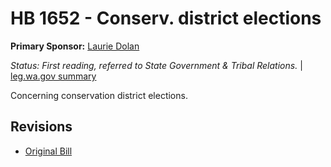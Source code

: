 # HB 1652 - Conserv. district elections
**Primary Sponsor:** [Laurie Dolan](/person/leg/laurie.dolan.md)

*Status: First reading, referred to State Government & Tribal Relations.* | [leg.wa.gov summary](https://app.leg.wa.gov/billsummary?BillNumber=1652&Year=2021)

Concerning conservation district elections.

## Revisions
* [Original Bill](1/)